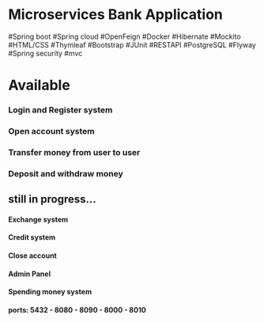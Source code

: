 ﻿# Microservices Bank Application
#Spring boot #Spring cloud #OpenFeign #Docker #Hibernate #Mockito #HTML/CSS #Thymleaf 
#Bootstrap #JUnit #RESTAPI #PostgreSQL #Flyway #Spring security #mvc

# Available
### Login and Register system
### Open account system
### Transfer money from user to user
### Deposit and withdraw money


## still in progress... 
#### Exchange system
#### Credit system
#### Close account
#### Admin Panel
#### Spending money system

#### ports: 5432 - 8080 - 8090 - 8000 - 8010
